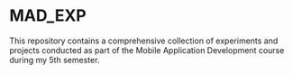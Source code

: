 # MAD_EXP

This repository contains a comprehensive collection of experiments and projects conducted as part of the Mobile Application Development course during my 5th semester. 
